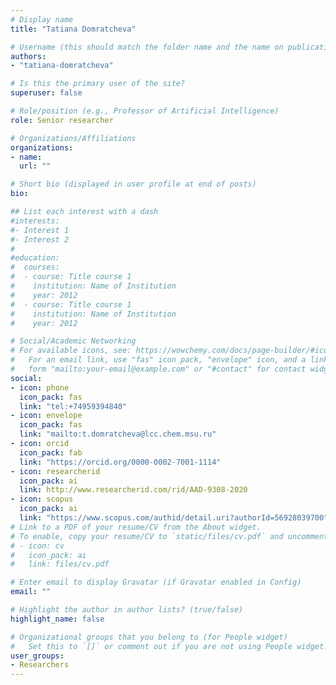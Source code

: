 ```yaml
---
# Display name
title: "Tatiana Domratcheva"

# Username (this should match the folder name and the name on publications)
authors:
- "tatiana-domratcheva"

# Is this the primary user of the site?
superuser: false

# Role/position (e.g., Professor of Artificial Intelligence)
role: Senior researcher

# Organizations/Affiliations
organizations:
- name: 
  url: ""

# Short bio (displayed in user profile at end of posts)
bio: 

## List each interest with a dash
#interests:
#- Interest 1
#- Interest 2
#
#education:
#  courses:
#  - course: Title course 1
#    institution: Name of Institution
#    year: 2012
#  - course: Title course 1
#    institution: Name of Institution
#    year: 2012

# Social/Academic Networking
# For available icons, see: https://wowchemy.com/docs/page-builder/#icons
#   For an email link, use "fas" icon pack, "envelope" icon, and a link in the
#   form "mailto:your-email@example.com" or "#contact" for contact widget.
social:
- icon: phone
  icon_pack: fas
  link: "tel:+74959394840"
- icon: envelope
  icon_pack: fas
  link: "mailto:t.domratcheva@lcc.chem.msu.ru"
- icon: orcid
  icon_pack: fab
  link: "https://orcid.org/0000-0002-7001-1114"
- icon: researcherid
  icon_pack: ai
  link: http://www.researcherid.com/rid/AAD-9308-2020
- icon: scopus
  icon_pack: ai
  link: "https://www.scopus.com/authid/detail.uri?authorId=56928039700"
# Link to a PDF of your resume/CV from the About widget.
# To enable, copy your resume/CV to `static/files/cv.pdf` and uncomment the lines below.
# - icon: cv
#   icon_pack: ai
#   link: files/cv.pdf

# Enter email to display Gravatar (if Gravatar enabled in Config)
email: ""

# Highlight the author in author lists? (true/false)
highlight_name: false

# Organizational groups that you belong to (for People widget)
#   Set this to `[]` or comment out if you are not using People widget.
user_groups:
- Researchers
---
```

